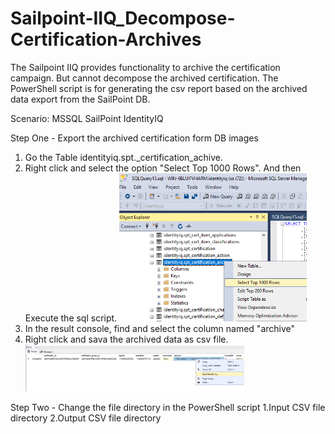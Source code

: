 # Sailpoint-IIQ_Decompose-Certification-Archives
The Sailpoint IIQ  provides functionality to archive the certification campaign. But cannot decompose the archived certification. The PowerShell script is for generating the csv report based on the archived data export from the SailPoint DB.


Scenario:
MSSQL
SailPoint IdentityIQ


Step One - Export the archived certification form DB
images
1. Go the Table identityiq.spt._certification_achive.
2. Right click and select the option "Select Top 1000 Rows". And then Execute the sql script.
   <img src="images/1.png" width="300" ><br />
4. In the result console, find and select the column named "archive"
5. Right click and sava the archived data as csv file. 
  <img src="images/2.png" width="350" ><br />


Step Two - Change the file directory in the PowerShell script
1.Input CSV file directory
2.Output CSV file directory
